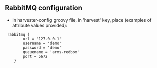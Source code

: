 ## RabbitMQ configuration

* In harvester-config groovy file, in 'harvest' key, place (examples of attribute values provided):
```
 rabbitmq {
        url = '127.0.0.1'
        username = 'demo'
        password = 'demo'
        queuename = 'arms-redbox'
        port = 5672
    }
```